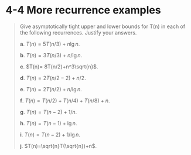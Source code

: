# 4-4 More recurrence examples

> Give asymptotically tight upper and lower bounds for T(n) in each of the following recurrences. Justify your answers.
>
> **a**. $T(n)=5T(n/3)+n\lg n$.
>
> **b**. $T(n)=3T(n/3)+n/\lg n$.
>
> **c**. $T(n)= 8T(n/2)+n^3\sqrt{n}$.
>
> **d**. $T(n)=2T(n/2-2)+n/2$.
>
> **e**. $T(n)=2T(n/2)+n/\lg n$.
>
> **f**. $T(n)=T(n/2)+T(n/4)+T(n/8)+n$.
>
> **g**. $T(n)=T(n-2)+1/n$.
>
> **h**. $T(n)=T(n-1)+\lg n$.
>
> **i**. $T(n)=T(n-2)+1/\lg n$.
>
> **j**. $T(n)=\sqrt{n}T(\sqrt{n})+n$.
